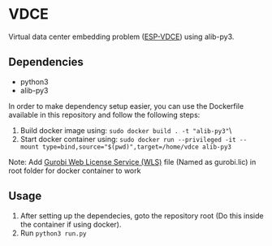 # VDCE

Virtual data center embedding problem ([ESP-VDCE](https://ieeexplore.ieee.org/document/9148838)) using alib-py3.

## Dependencies

- python3
- alib-py3

In order to make dependency setup easier, you can use the Dockerfile available in this repository and follow the following steps:

1. Build docker image using: `sudo docker build . -t "alib-py3"`\
2. Start docker container using: `sudo docker run --privileged -it --mount type=bind,source="$(pwd)",target=/home/vdce alib-py3`

Note: Add [Gurobi Web License Service (WLS)](https://www.gurobi.com/documentation/9.5/quickstart_linux/retrieving_a_web_license_s.html#subsection:clientlicenseWLS) file (Named as gurobi.lic) in root folder for docker container to work

## Usage

1. After setting up the dependecies, goto the repository root (Do this inside the container if using docker).
2. Run `python3 run.py`
